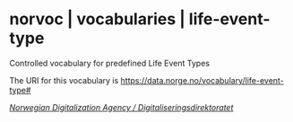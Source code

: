 # norvoc | vocabularies | life-event-type

Controlled vocabulary for predefined Life Event Types

The URI for this vocabulary is https://data.norge.no/vocabulary/life-event-type#

[_Norwegian Digitalization Agency / Digitaliseringsdirektoratet_](https://digdir.no/)
